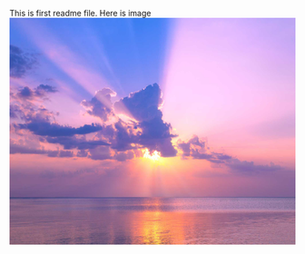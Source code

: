 This is first readme file.
Here is image
<img src="https://github.com/harshalkolhe0/Images/blob/main/profile.jpg?raw=true" width="700"  height = "400">
